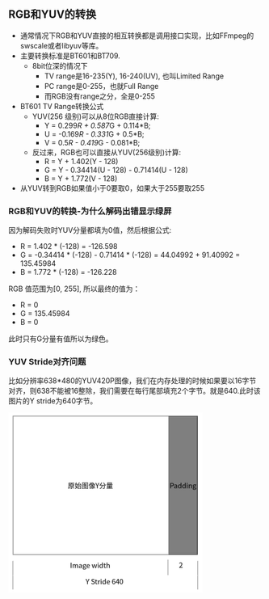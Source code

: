 ## RGB和YUV的转换

* 通常情况下RGB和YUV直接的相互转换都是调用接口实现，比如FFmpeg的swscale或者libyuv等库。
* 主要转换标准是BT601和BT709.
	* 8bit位深的情况下
		* TV range是16-235(Y), 16-240(UV), 也叫Limited Range
		* PC range是0-255，也就Full Range
		* 而RGB没有range之分，全是0-255
* BT601 TV Range转换公式
	* YUV(256 级别)可以从8位RGB直接计算:
		* Y = 0.299*R + 0.587*G + 0.114*B;
		* U = -0.169*R - 0.331*G + 0.5*B;
		* V = 0.5*R - 0.419*G - 0.081*B; 
	* 反过来，RGB也可以直接从YUV(256级别)计算:
		* R = Y + 1.402(Y - 128)
		* G = Y - 0.34414(U - 128) - 0.71414(U - 128)
		* B = Y + 1.772(V - 128)
* 从YUV转到RGB如果值小于0要取0，如果大于255要取255

### RGB和YUV的转换-为什么解码出错显示绿屏

因为解码失败时YUV分量都填为0值，然后根据公式:

* R = 1.402 * (-128) = -126.598
* G = -0.34414 * (-128) - 0.71414 * (-128) = 44.04992 + 91.40992 = 135.45984
* B = 1.772 * (-128) = -126.228


RGB 值范围为[0, 255], 所以最终的值为：

- R = 0
- G = 135.45984
- B = 0

此时只有G分量有值所以为绿色。

### YUV Stride对齐问题

比如分辨率638*480的YUV420P图像，我们在内存处理的时候如果要以16字节对齐，则638不能被16整除，我们需要在每行尾部填充2个字节。就是640.此时该图片的Y stride为640字节。

![YUVStride](../../resource/音视频学习/YUVStride.png)